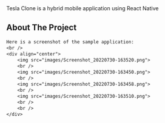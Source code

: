 <div id="top"></div>
<!--
*** Thanks for checking out the Tesla Clone. If you have a suggestion
*** that would make this better, please fork the repo and create a pull request
*** or simply open an issue with the tag "enhancement".
*** Don't forget to give the project a star!
*** Thanks again! Now go create something AMAZING! :D
-->

##
Tesla Clone is a hybrid mobile application using React Native

<!-- ABOUT THE PROJECT -->
## About The Project
    Here is a screenshot of the sample application:
    <br />
    <div align="center">
        <img src="images/Screenshot_20220730-163520.png">
        <br />
        <img src="images/Screenshot_20220730-163450.png">
        <br />
        <img src="images/Screenshot_20220730-163458.png">
        <br />
        <img src="images/Screenshot_20220730-163510.png">
        <br />
        <br />
    </div>


